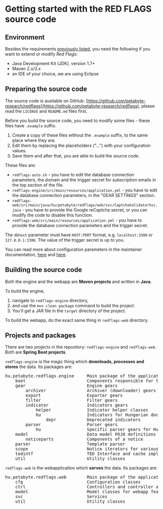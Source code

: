 # Getting started with the RED FLAGS source code



## Environment



Besides the requirements [previously listed](/maintainer/overview/#system-requirements), you need the following if you want to extend or modify *Red Flags*:

* Java Development Kit (JDK), version 1.7+
* Maven 2.x/3.x
* an IDE of your choice, we are using Eclipse



## Preparing the source code



The source code is available on GitHub: [https://github.com/petabyte-research/redflags](https://github.com/petabyte-research/redflags), please read the `LICENSE` and `README.md` files first.

Before you build the source code, you need to modify some files - these files have `.example` suffix.

1. Create a copy of these files without the `.example` suffix, to the same place where they are.
2. Edit them by replacing the placeholders ("...") with your configuration values.
3. Save them and after that, you are able to build the source code.

These files are:

* `redflags-auto.sh` - you have to edit the database connection parameters, the domain and the trigger secret for subscription emails in the top section of the file.
* `redflags-engine/src/main/resources/application.yml` - you have to edit the database connection parameters, in the "GEAR SETTINGS" section.
* `redflags-web/src/main/java/hu/petabyte/redflags/web/svc/CaptchaValidatorSvc.java` - you have to provide the Google reCaptcha secret, or you can modify the code to disable this function.
* `redflags-web/src/main/resources/application.yml` - you have to provide the database connection parameters and the trigger secret.

The `dbhost` parameter must have `HOST:PORT` format, e.g. `localhost:3306` or `127.0.0.1:3306`. The value of the trigger secret is up to you.

You can read more about configuration parameters in the maintainer documentation, [here](/maintainer/engine/#configuring-the-engine) and [here](../maintainer-doc/#configuring-the-webapp).



## Building the source code



Both the engine and the webapp are **Maven projects** and written in **Java**.

To build the engine,

1. navigate to `redflags-engine` directory,
2. and use the `mvn clean package` command to build the project.
3. You'll get a JAR file in the `target` directory of the project.

To build the webapp, do the exact same thing in `redflags-web` directory.



## Projects and packages



There are two projects in the repository: `redflags-engine` and `redflags-web`. Both are **Spring Boot projects**.

`redflags-engine` is the magic thing which **downloads, processes and stores** the data. Its packages are:

<pre>
hu.petabyte.redflags.engine		Main package of the application
	boot						Components responsible for the engine initialization.
	gear						Engine gears
		archiver				Archiver (downloader) gears
		export					Exporter gears
		filter					Filter gears
		indicator				Indicators gears
			helper				Indicator helper classes
			hu					Indicators for Hungarian documents
				depr			Deprecated indicators
		parser					Parser gears
			hu					Specific parser gears for Hungarian documents
	model						Data model POJO definitions
		noticeparts				Components of a notice
	parser						Template parser
	scope						Notice iterators for various cases
	tedintf						TED Interface and cache implementations
	util						Utility classes
</pre>

`redflags-web` is the webapplication which **serves** the data. Its packages are:

<pre>
hu.petabyte.redflags.web		Main package of the application
	cfg							Configuration classes
	ctrl						Controllers and controller advices
	model						Model classes for webapp features (users, filters)
	svc							Services
	util						Utility classes
</pre>